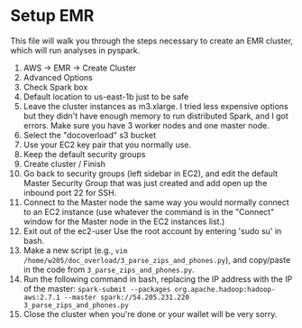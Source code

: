 # Setup EMR

This file will walk you through the steps necessary to create an EMR cluster, which will run analyses in pyspark.

1. AWS -> EMR -> Create Cluster
2. Advanced Options
3. Check Spark box
4. Default location to us-east-1b just to be safe
5. Leave the cluster instances as m3.xlarge. I tried less expensive options but they didn't have enough memory to run distributed Spark, and I got errors. Make sure you have 3 worker nodes and one master node.
6. Select the "docoverload" s3 bucket
7. Use your EC2 key pair that you normally use.
8. Keep the default security groups
9. Create cluster / Finish
10. Go back to security groups (left sidebar in EC2), and edit the default Master Security Group that was just created and add open up the inbound port 22 for SSH.
11. Connect to the Master node the same way you would normally connect to an EC2 instance (use whatever the command is in the "Connect" window for the Master node in the EC2 instances list.)
12. Exit out of the ec2-user Use the root account by entering 'sudo su' in bash.
13. Make a new script (e.g., `vim /home/w205/doc_overload/3_parse_zips_and_phones.py`), and copy/paste in the code from `3_parse_zips_and_phones.py`.
14. Run the following command in bash, replacing the IP address with the IP of the master: `spark-submit --packages org.apache.hadoop:hadoop-aws:2.7.1 --master spark://54.205.231.220 3_parse_zips_and_phones.py`
15. Close the cluster when you're done or your wallet will be very sorry.

